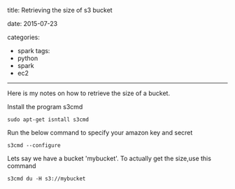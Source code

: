 title: Retrieving the size of s3 bucket

date: 2015-07-23

categories:
- spark
tags:
- python
- spark
- ec2


---

Here is my notes on how to retrieve the size of a bucket.


Install the program s3cmd

```
sudo apt-get isntall s3cmd
```

Run the below command to specify your amazon key and secret

```
s3cmd --configure

```

Lets say we have a bucket 'mybucket'.
To actually get the size,use this command

```
s3cmd du -H s3://mybucket

```
